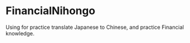 # FinancialNihongo
Using for practice translate Japanese to Chinese, and practice Financial knowledge.
